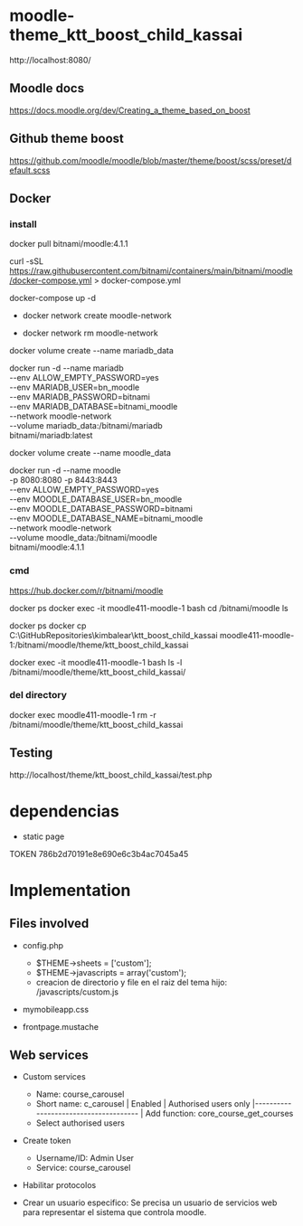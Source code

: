 # moodle-theme_ktt_boost_child_kassai

http://localhost:8080/

## Moodle docs

https://docs.moodle.org/dev/Creating_a_theme_based_on_boost


## Github theme boost
https://github.com/moodle/moodle/blob/master/theme/boost/scss/preset/default.scss

## Docker
### install

docker pull bitnami/moodle:4.1.1

curl -sSL https://raw.githubusercontent.com/bitnami/containers/main/bitnami/moodle/docker-compose.yml > docker-compose.yml

docker-compose up -d

* docker network create moodle-network

* docker network rm moodle-network

docker volume create --name mariadb_data

docker run -d --name mariadb \
  --env ALLOW_EMPTY_PASSWORD=yes \
  --env MARIADB_USER=bn_moodle \
  --env MARIADB_PASSWORD=bitnami \
  --env MARIADB_DATABASE=bitnami_moodle \
  --network moodle-network \
  --volume mariadb_data:/bitnami/mariadb \
  bitnami/mariadb:latest

docker volume create --name moodle_data

docker run -d --name moodle \
  -p 8080:8080 -p 8443:8443 \
  --env ALLOW_EMPTY_PASSWORD=yes \
  --env MOODLE_DATABASE_USER=bn_moodle \
  --env MOODLE_DATABASE_PASSWORD=bitnami \
  --env MOODLE_DATABASE_NAME=bitnami_moodle \
  --network moodle-network \
  --volume moodle_data:/bitnami/moodle \
  bitnami/moodle:4.1.1

### cmd

https://hub.docker.com/r/bitnami/moodle

docker ps
docker exec -it moodle411-moodle-1 bash
cd /bitnami/moodle
ls

docker ps
docker cp C:\GitHubRepositories\kimbalear\ktt_boost_child_kassai moodle411-moodle-1:/bitnami/moodle/theme/ktt_boost_child_kassai

docker exec -it moodle411-moodle-1 bash
ls -l /bitnami/moodle/theme/ktt_boost_child_kassai/

### del directory

docker exec moodle411-moodle-1 rm -r /bitnami/moodle/theme/ktt_boost_child_kassai

## Testing
http://localhost/theme/ktt_boost_child_kassai/test.php

# dependencias 
* static page

TOKEN
786b2d70191e8e690e6c3b4ac7045a45

# Implementation
## Files involved
* config.php
  - $THEME->sheets = ['custom'];
  - $THEME->javascripts = array('custom');
  - creacion de directorio y file en el raiz del tema hijo: /javascripts/custom.js

* mymobileapp.css
* frontpage.mustache

## Web services
* Custom services
  - Name: course_carousel
  - Short name: c_carousel
    | Enabled
    | Authorised users only
    |--------------------------------------
    | Add function: core_course_get_courses
  - Select authorised users

* Create token
  - Username/ID: Admin User
  - Service: course_carousel

* Habilitar protocolos
* Crear un usuario especifico: Se precisa un usuario de servicios web para representar el sistema que controla moodle.
